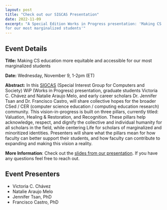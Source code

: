 ```yaml
---
layout: post
title: "Check out our SIGCAS Presentation"
date: 2022-11-09
excerpt: "A Special Edition Works in Progress presentation: 'Making CS education more equitable and accessible 
for our most marginalized students'"
---
```


## Event Details
**Title:** Making CS education more equitable and accessible 
for our most marginalized students

**Date:** Wednesday, November 9, 1-2pm (ET)

**Abstract:** In this [SIGCAS](http://www.sigcas.org) (Special Interest Group for Computers and Society) WiP (Works in Progress) presentation, graduate students Victoria C. Chávez and Natalie Araujo Melo, and early career scholars Dr. Jennifer Tsan and Dr. Francisco Castro, will share collective hopes for the broader CSed / CER (computer science education / computing education research) community. This vision-in-progress is built on three pillars, currently titled: Valuation, Healing & Restoration, and Recognition. These pillars help acknowledge, respect, and dignify the collective and individual humanity for all scholars in the field, while centering Life for scholars of marginalized and minoritized identities. Presenters will share what the pillars mean for how faculty can better support their students, and how faculty can contribute to expanding and making this vision a reality.


**More Information**: Check out the [slides from our presentation](https://docs.google.com/presentation/d/e/2PACX-1vTykYyZ0nCl5-JMO88laAZJtkh0yTd02Lk8xFqY9c20bNZ2r2Wkm2sUVLXHcIza-xuGazX6oc9aoo1Z/pub?start=false&loop=false&delayms=3000
). If you have any questions feel free to reach out.

## Event Presenters
- Victoria C. Chávez
- Natalie Araujo Melo
- Jennifer Tsan, PhD
- Francisco Castro, PhD